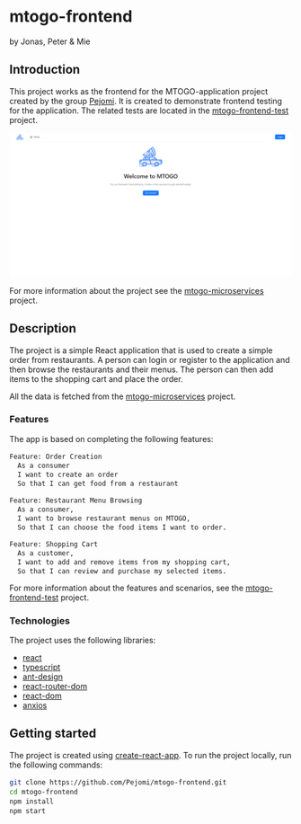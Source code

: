 # mtogo-frontend
by Jonas, Peter & Mie

## Introduction
This project works as the frontend for the MTOGO-application project created by the group [Pejomi](). It is created to demonstrate frontend testing for the application. The related tests are located in the [mtogo-frontend-test](https://github.com/Pejomi/mtogo-frontend-test.git) project.

![Alt text](<src/assets/images/front-page.png>)

For more information about the project see the [mtogo-microservices](https://github.com/Pejomi/mtogo-microservices.git) project.

## Description
The project is a simple React application that is used to create a simple order from restaurants. A person can login or register to the application and then browse the restaurants and their menus. The person can then add items to the shopping cart and place the order. 

All the data is fetched from the [mtogo-microservices](https://github.com/Pejomi/mtogo-microservices.git) project.

### Features
The app is based on completing the following features:

```gherkin
Feature: Order Creation
  As a consumer
  I want to create an order
  So that I can get food from a restaurant
```

```gherkin
Feature: Restaurant Menu Browsing
  As a consumer,
  I want to browse restaurant menus on MTOGO,
  So that I can choose the food items I want to order.
```

```gherkin
Feature: Shopping Cart
  As a customer,
  I want to add and remove items from my shopping cart,
  So that I can review and purchase my selected items.
```
For more information about the features and scenarios, see the [mtogo-frontend-test](https://github.com/Pejomi/mtogo-frontend-test.git) project.

### Technologies
The project uses the following libraries:
- [react](https://reactjs.org/)
- [typescript](https://www.typescriptlang.org/)
- [ant-design](https://ant.design/)
- [react-router-dom](https://reactrouter.com/web/guides/quick-start)
- [react-dom](https://reactjs.org/docs/react-dom.html)
- [anxios](https://www.npmjs.com/package/axios)



## Getting started
The project is created using [create-react-app](https://create-react-app.dev/). To run the project locally, run the following commands:

```bash
git clone https://github.com/Pejomi/mtogo-frontend.git
cd mtogo-frontend
npm install
npm start
```
